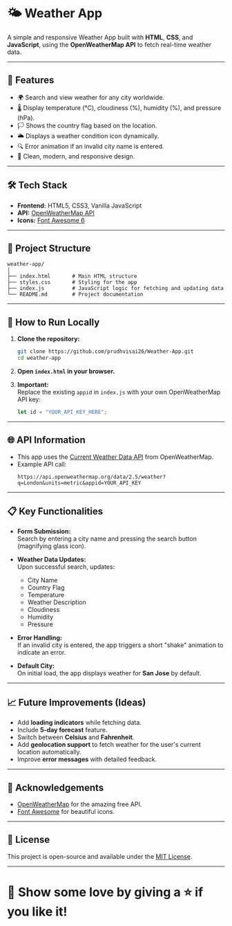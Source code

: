 # 🌤️ Weather App

A simple and responsive Weather App built with **HTML**, **CSS**, and **JavaScript**, using the **OpenWeatherMap API** to fetch real-time weather data.

---

## 🚀 Features

- 🌍 Search and view weather for any city worldwide.
- 🌡️ Display temperature (°C), cloudiness (%), humidity (%), and pressure (hPa).
- 🏳️ Shows the country flag based on the location.
- 🌥️ Displays a weather condition icon dynamically.
- 🔍 Error animation if an invalid city name is entered.
- 🎨 Clean, modern, and responsive design.

---

## 🛠️ Tech Stack

- **Frontend:** HTML5, CSS3, Vanilla JavaScript
- **API:** [OpenWeatherMap API](https://openweathermap.org/api)
- **Icons:** [Font Awesome 6](https://fontawesome.com/)

---

## 📂 Project Structure

```
weather-app/
│
├── index.html       # Main HTML structure
├── styles.css       # Styling for the app
├── index.js         # JavaScript logic for fetching and updating data
└── README.md        # Project documentation
```

---

## 🔧 How to Run Locally

1. **Clone the repository:**
   ```bash
   git clone https://github.com/prudhvisai26/Weather-App.git
   cd weather-app
   ```

2. **Open `index.html` in your browser.**

3. **Important:**  
   Replace the existing `appid` in `index.js` with your own OpenWeatherMap API key:
   ```javascript
   let id = "YOUR_API_KEY_HERE";
   ```

---

## 🌐 API Information

- This app uses the [Current Weather Data API](https://openweathermap.org/current) from OpenWeatherMap.
- Example API call:
  ```
  https://api.openweathermap.org/data/2.5/weather?q=London&units=metric&appid=YOUR_API_KEY
  ```

---

## 📋 Key Functionalities

- **Form Submission:**  
  Search by entering a city name and pressing the search button (magnifying glass icon).
  
- **Weather Data Updates:**  
  Upon successful search, updates:
  - City Name
  - Country Flag
  - Temperature
  - Weather Description
  - Cloudiness
  - Humidity
  - Pressure

- **Error Handling:**  
  If an invalid city is entered, the app triggers a short "shake" animation to indicate an error.

- **Default City:**  
  On initial load, the app displays weather for **San Jose** by default.

---

## 📈 Future Improvements (Ideas)

- Add **loading indicators** while fetching data.
- Include **5-day forecast** feature.
- Switch between **Celsius** and **Fahrenheit**.
- Add **geolocation support** to fetch weather for the user's current location automatically.
- Improve **error messages** with detailed feedback.

---

## 🙌 Acknowledgements

- [OpenWeatherMap](https://openweathermap.org/) for the amazing free API.
- [Font Awesome](https://fontawesome.com/) for beautiful icons.

---

## 📜 License

This project is open-source and available under the [MIT License](LICENSE).

---

# 🌟 Show some love by giving a ⭐ if you like it!
